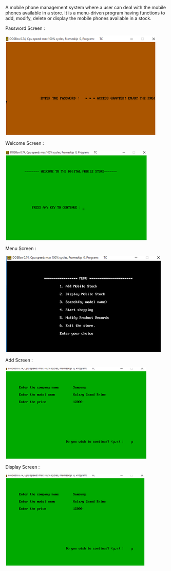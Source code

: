 A mobile phone management system where a user can deal with the mobile phones available in a store. It is a menu-driven program having
functions to add, modify, delete or display the mobile phones available in a stock.

Password Screen :

<img src="https://github.com/GaganJb/Mobile-phone-management-System/blob/master/1%20(2).png?raw=true" style="max-width:100%;">

Welcome Screen :

<img src="https://github.com/GaganJb/Mobile-phone-management-System/blob/master/2%20(2).png?raw=true" style="max-width:100%;">


Menu Screen :

<img src="https://github.com/GaganJb/Mobile-phone-management-System/blob/master/3%20(2).png?raw=true" style="max-width:100%;">


Add Screen :

<img src="https://github.com/GaganJb/Mobile-phone-management-System/blob/master/4%20(2).png?raw=true" style="max-width:100%;">


Display Screen :

<img src="https://github.com/GaganJb/Mobile-phone-management-System/blob/master/5%20(2).png?raw=true" style="max-width:100%;">
